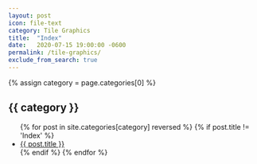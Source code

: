 ```yaml
---
layout: post
icon: file-text
category: Tile Graphics
title:  "Index"
date:   2020-07-15 19:00:00 -0600
permalink: /tile-graphics/
exclude_from_search: true
---
```


{% assign category = page.categories[0] %}

## {{ category }}

<ul>
    {% for post in site.categories[category] reversed %}
        {% if post.title != 'Index' %}
        <li><a href='{{ post.url }}'>{{ post.title }}</a></li>
        {% endif %}
    {% endfor %}
</ul>
